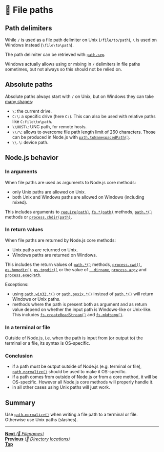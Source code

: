 # 📂 File paths

## Path delimiters

While `/` is used as a file path delimiter on Unix (`/file/to/path`), `\` is
used on Windows instead (`\file\to\path`).

The path delimiter can be retrieved with
[`path.sep`](https://nodejs.org/api/path.html#path_path_sep).

Windows actually allows using or mixing in `/` delimiters in file paths
sometimes, but not always so this should not be relied on.

## Absolute paths

Absolute paths always start with `/` on Unix, but on Windows they can take
[many shapes](https://docs.microsoft.com/en-us/windows/desktop/fileio/naming-a-file):

- `\`: the current drive.
- `C:\`: a specific drive (here `C:`). This can also be used with relative paths
  like `C:file\to\path`.
- `\\HOST\`: UNC path, for remote hosts.
- `\\?\`: allows to overcome file path length limit of 260 characters. Those can
  be produced in Node.js with
  [`path.toNamespacedPath()`](https://nodejs.org/api/path.html#path_path_tonamespacedpath_path).
- `\\.\`: device path.

## Node.js behavior

### In arguments

When file paths are used as arguments to Node.js core methods:

- only Unix paths are allowed on Unix.
- both Unix and Windows paths are allowed on Windows (including mixed).

This includes arguments to
[`require(path)`](https://nodejs.org/api/modules.html#modules_require_id),
[`fs.*(path)`](https://nodejs.org/api/fs.html) methods,
[`path.*()`](https://nodejs.org/api/path.html) methods or
[`process.chdir(path)`](https://nodejs.org/api/process.html#process_process_chdir_directory).

### In return values

When file paths are returned by Node.js core methods:

- Unix paths are returned on Unix.
- Windows paths are returned on Windows.

This includes the return values of
[`path.*()`](https://nodejs.org/api/path.html) methods,
[`process.cwd()`](https://nodejs.org/api/process.html#process_process_cwd),
[`os.homedir()`](https://nodejs.org/api/os.html#os_os_homedir),
[`os.tmpdir()`](https://nodejs.org/api/os.html#os_os_tmpdir) or the value of
[`__dirname`](https://nodejs.org/api/globals.html#globals_dirname),
[`process.argv`](https://nodejs.org/api/process.html#process_process_argv) and
[`process.execPath`](https://nodejs.org/api/process.html#process_process_execpath).

Exceptions:

- using [`path.win32.*()`](https://nodejs.org/api/path.html#path_path_win32) or
  [`path.posix.*()`](https://nodejs.org/api/path.html#path_path_posix) instead
  of [`path.*()`](https://nodejs.org/api/path.html) will return Windows or Unix
  paths.
- methods where the path is present both as argument and as return value depend
  on whether the input path is Windows-like or Unix-like. This includes
  [`fs.createReadStream()`](https://nodejs.org/api/fs.html#fs_fs_createreadstream_path_options)
  and
  [`fs.mkdtemp()`](https://nodejs.org/api/fs.html#fs_fs_mkdtemp_prefix_options_callback).

### In a terminal or file

Outside of Node.js, i.e. when the path is input from (or output to) the terminal
or a file, its syntax is OS-specific.

### Conclusion

- if a path must be output outside of Node.js (e.g. terminal or file),
  [`path.normalize()`](https://nodejs.org/api/path.html#path_path_normalize_path)
  should be used to make it OS-specific.
- if a path comes from outside of Node.js or from a core method, it will be
  OS-specific. However all Node.js core methods will properly handle it.
- in all other cases using Unix paths will just work.

## Summary

Use
[`path.normalize()`](https://nodejs.org/api/path.html#path_path_normalize_path)
when writing a file path to a terminal or file. Otherwise use Unix paths
(slashes).

<hr>

[**Next** _(📂 Filenames)_](filenames.md)\
[**Previous** _(📂 Directory locations)_](directory_locations.md)\
[**Top**](README.md)
